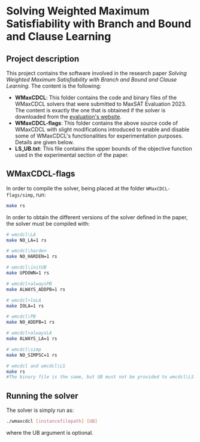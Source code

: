 # Solving Weighted Maximum Satisfiability with Branch and Bound and Clause Learning
## Project description

This project contains the software involved in the research paper *Solving Weighted Maximum Satisfiability with Branch and Bound and Clause Learning*. The content is the following:
- **WMaxCDCL**: This folder contains the code and binary files of the WMaxCDCL solvers that were submitted to MaxSAT Evaluation 2023. The content is exactly the one that is obtained if the solver is downloaded from the [evaluation's website](https://maxsat-evaluations.github.io/2023/descriptions.html).
- **WMaxCDCL-flags**: This folder contains the above source code of WMaxCDCL with slight modifications introduced to enable and disable some of WMaxCDCL's functionalities for experimentation purposes. Details are given below.
- **LS_UB.txt**: This file contains the upper bounds of the objective function used in the experimental section of the paper.

## WMaxCDCL-flags
In order to compile the solver, being placed at the folder `WMaxCDCL-flags/simp`, run:

```sh
make rs
```
In order to obtain the different versions of the solver defined in the paper, the solver must be compiled with:
  ```sh
# wmcdcl\LA
make NO_LA=1 rs

# wmcdcl\harden
make NO_HARDEN=1 rs

# wmcdcl\initUB
make UPDOWN=1 rs

# wmcdcl+alwaysPB
make ALWAYS_ADDPB=1 rs

# wmcdcl+loLA
make IOLA=1 rs

# wmcdcl\PB
make NO_ADDPB=1 rs

# wmcdcl+alwaysLA
make ALWAYS_LA=1 rs

# wmcdcl\simp
make NO_SIMPSC=1 rs

# wmcdcl and wmcdcl\LS
make rs
#The binary file is the same, but UB must not be provided to wmcdcl\LS
```

## Running the solver
The solver is simply run as:
```sh
./wmaxcdcl [instancefilepath] [UB]
```
where the UB argument is optional. 
